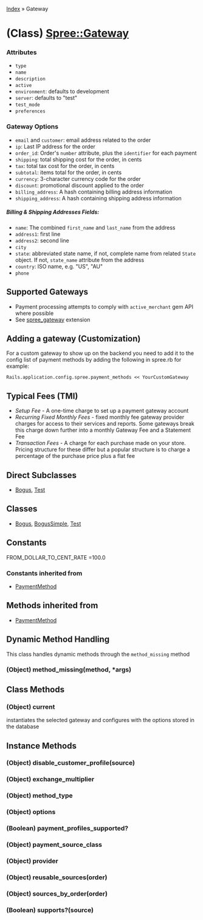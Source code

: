 [Index](../_index.md) » Gateway

# (Class) [Spree::Gateway](http://m.gymplayer.com/gateway.rb)

### Attributes
* `type`
* `name`
* `description`
* `active` 
* `environment`: defaults to development
* `server`: defaults to "test"
* `test_mode`
* `preferences`

### Gateway Options
* `email` and `customer`: email address related to the order
* `ip`: Last IP address for the order
* `order_id`: Order's `number` attribute, plus the `identifier` for each payment
* `shipping`: total shipping cost for the order, in cents
* `tax`: total tax cost for the order, in cents
* `subtotal`: items total for the order, in cents
* `currency`: 3-character currency code for the order
* `discount`: promotional discount applied to the order
* `billing_address`: A hash containing billing address information
* `shipping_address`: A hash containing shipping address information

##### Billing & Shipping Addresses Fields:
* `name`: The combined `first_name` and `last_name` from the address
* `address1`: first line
* `address2`: second line
* `city`
* `state`: abbreviated state name, if not, complete name from related `State` object. If not,
`state_name` attribute from the address
* `country`: ISO name, e.g. "US", "AU"
* `phone`

## Supported Gateways
* Payment processing attempts to comply with `active_merchant` gem API where possible
* See [spree_gateway](https://github.com/spree/spree_gateway) extension

## Adding a gateway (Customization)
For a custom gateway to show up on the backend you need to add it to the config list of payment
methods by adding the following in spree.rb for example:
```
Rails.application.config.spree.payment_methods << YourCustomGateway
```

## Typical Fees (TMI)
* *Setup Fee* - A one-time charge to set up a payment gateway account
* *Recurring Fixed Monthly Fees* - fixed monthly fee gateway provider charges for access to 
their services and reports. Some gateways break this charge down further into a monthly
Gateway Fee and a Statement Fee
* *Transaction Fees* - A charge for each purchase made on your store. Pricing structure for 
these differ but a popular structure is to charge a percentage of the purchase price plus a flat fee

## Direct Subclasses
* [Bogus](Gateway/Bogus.md), [Test](Gateway/Test.md)

## Classes 
* [Bogus](Gateway/Bogus.md), [BogusSimple](Gateway/BogusSimple.md), [Test](Gateway/Test.md)

## Constants
FROM_DOLLAR_TO_CENT_RATE =100.0

### Constants inherited from
* [PaymentMethod](PaymentMethod.md)

## Methods inherited from
* [PaymentMethod](PaymentMethod.md)

## Dynamic Method Handling
This class handles dynamic methods through the `method_missing` method

### (Object) **method_missing**(method, *args)


## Class Methods
### (Object) **current**
instantiates the selected gateway and configures with the options stored in the database 

## Instance Methods
### (Object) **disable_customer_profile**(source)


### (Object) **exchange_multiplier**


### (Object) **method_type**


### (Object) **options**


###  (Boolean) **payment_profiles_supported?**


### (Object) **payment_source_class**


### (Object) **provider**


### (Object) **reusable_sources**(order)

  
### (Object) **sources_by_order**(order)


###  (Boolean) **supports?**(source)

